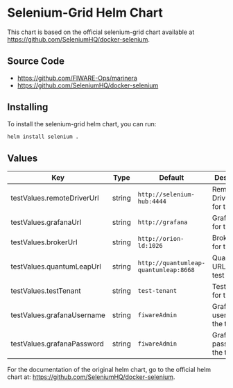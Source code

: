 # Selenium-Grid Helm Chart

This chart is based on the official selenium-grid chart available at https://github.com/SeleniumHQ/docker-selenium.

## Source Code

* <https://github.com/FIWARE-Ops/marinera>
* <https://github.com/SeleniumHQ/docker-selenium>

## Installing

To install the selenium-grid helm chart, you can run:

```bash
helm install selenium .
```

## Values

| Key | Type | Default | Description |
|-----|------|---------|-------------|
| testValues.remoteDriverUrl | string | `http://selenium-hub:4444` | Remote Driver URL for the test |
| testValues.grafanaUrl | string | `http://grafana` | Grafana URL for the test |
| testValues.brokerUrl | string | `http://orion-ld:1026` | Broker URL for the test |
| testValues.quantumLeapUrl | string | `http://quantumleap-quantumleap:8668` | Quantumleap URL for the test |
| testValues.testTenant | string | `test-tenant` | Test tenant for the test |
| testValues.grafanaUsername | string | `fiwareAdmin` | Grafana username for the test |
| testValues.grafanaPassword | string | `fiwareAdmin` | Grafana password for the test |

For the documentation of the original helm chart, go to the official helm chart at: https://github.com/SeleniumHQ/docker-selenium.